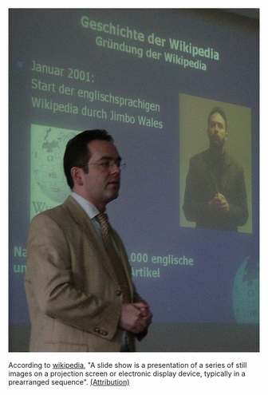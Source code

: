 <img class="s25" src="images/Schulprojekt_Hilden-001.jpg">

According to [wikipedia](https://en.wikipedia.org/wiki/Slide_show), "A slide show is a presentation of a series of still images on a projection screen or electronic display device, typically in a prearranged sequence". [(Attribution)](https://commons.wikimedia.org/w/index.php?curid=1592973)

